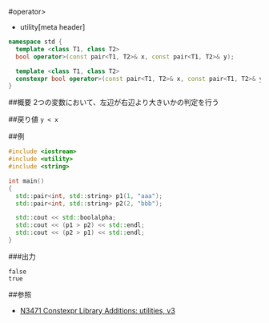 #operator>
* utility[meta header]

```cpp
namespace std {
  template <class T1, class T2>
  bool operator>(const pair<T1, T2>& x, const pair<T1, T2>& y);           // C++03

  template <class T1, class T2>
  constexpr bool operator>(const pair<T1, T2>& x, const pair<T1, T2>& y); // C++14
}
```

##概要
2つの変数において、左辺が右辺より大きいかの判定を行う


##戻り値
`y < x`


##例
```cpp
#include <iostream>
#include <utility>
#include <string>

int main()
{
  std::pair<int, std::string> p1(1, "aaa");
  std::pair<int, std::string> p2(2, "bbb");

  std::cout << std::boolalpha;
  std::cout << (p1 > p2) << std::endl;
  std::cout << (p2 > p1) << std::endl;
}
```

###出力
```
false
true
```


##参照
- [N3471 Constexpr Library Additions: utilities, v3](http://www.open-std.org/jtc1/sc22/wg21/docs/papers/2012/n3471.html)
